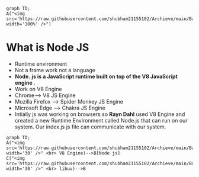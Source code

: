 ```mermaid
graph TD;
A("<img src='https://raw.githubusercontent.com/shubham21155102/Archieve/main/Backend/nodejs.png'; width='100%' />")
```

# What is Node JS

- Runtime environment
- Not a frame work not a language
- **Node.**  **js is a JavaScript runtime built on top of the V8 JavaScript engine** .
- Work on V8 Engine
- Chrome--> V8 JS Engine
- Mozilla Firefox --> Spider Monkey JS Engine
- Microsoft Edge --> Chakra JS Engine
- Intially js was working on browsers so **Rayn Dahl** used V8 Engine and created a new Runtime Environment called Node.js that can run on our system. Our index.js js file can communicate with our system.

```mermaid
graph TD;
A("<img src='https://raw.githubusercontent.com/shubham21155102/Archieve/main/Backend/v8.png'; width='30' />" <br> V8 Engine)-->B[Node js]
C("<img src='https://raw.githubusercontent.com/shubham21155102/Archieve/main/Backend/libuv.png'; width='30' />" <br> libuv)-->B
```
